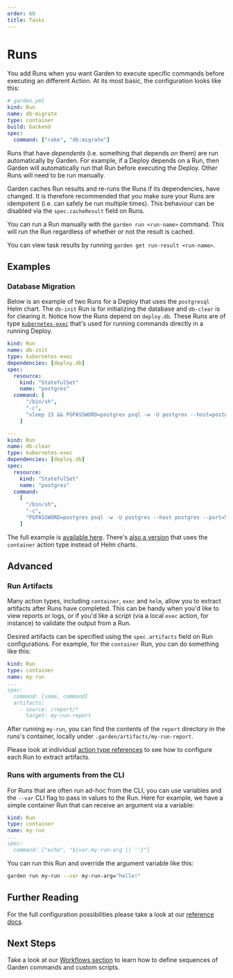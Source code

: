 ```yaml
---
order: 60
title: Tasks
---
```


# Runs

You add Runs when you want Garden to execute specific commands before executing an different Action. At its most basic, the configuration looks like this:

```yaml
# garden.yml
kind: Run
name: db-migrate
type: container
build: backend
spec:
  command: ["rake", "db:migrate"]
```

Runs that have _dependents_ (i.e. something that depends on them) are run automatically by Garden. For example, if a Deploy depends on a Run, then Garden will automatically run that Run before executing the Deploy. Other Runs will need to be run manually.

Garden caches Run results and re-runs the Runs if its dependencies, have changed. It is therefore recommended that you make sure your Runs are idempotent (i.e. can safely be run multiple times). This behaviour can be disabled via the `spec.cacheResult` field on Runs.

You can run a Run manually with the `garden run <run-name>` command. This will run the Run regardless of whether or not the result is cached.

You can view task results by running `garden get run-result <run-name>`.

## Examples

### Database Migration

Below is an example of two Runs for a Deploy that uses the `postgresql` Helm chart. The `db-init` Run is for initializing the database and `db-clear` is for clearing it. Notice how the Runs depend on `deploy.db`. These Runs are of type [`kubernetes-exec`](../reference/action-types/Run/kubernetes-exec.md) that's used for running commands directly in a running Deploy.

```yaml
kind: Run
name: db-init
type: kubernetes-exec
dependencies: [deploy.db]
spec:
  resource:
    kind: "StatefulSet"
    name: "postgres"
  command: [
      "/bin/sh",
      "-c",
      "sleep 15 && PGPASSWORD=postgres psql -w -U postgres --host=postgres --port=5432 -d postgres -c 'CREATE TABLE IF NOT EXISTS votes (id VARCHAR(255) NOT NULL UNIQUE, vote VARCHAR(255) NOT NULL, created_at timestamp default NULL)'",
    ]

---
kind: Run
name: db-clear
type: kubernetes-exec
dependencies: [deploy.db]
spec:
  resource:
    kind: "StatefulSet"
    name: "postgres"
  command:
    [
      "/bin/sh",
      "-c",
      "PGPASSWORD=postgres psql -w -U postgres --host postgres --port=5432 -d postgres -c 'TRUNCATE votes'",
    ]
```

The full example is [available here](../../examples/vote-helm/postgres/garden.yml). There's [also a version](../../examples/vote/README.md) that uses the `container` action type instead of Helm charts.

## Advanced

### Run Artifacts

Many action types, including `container`, `exec` and `helm`, allow you to extract artifacts after Runs have completed. This can be handy when you'd like to view reports or logs, or if you'd like a script (via a local `exec` action, for instance) to validate the output from a Run.

Desired artifacts can be specified using the `spec.artifacts` field on Run configurations. For example, for the `container` Run, you can do something like this:

```yaml
kind: Run
type: container
name: my-run
...
spec:
  command: [some, command]
  artifacts:
    - source: /report/*
      target: my-run-report
```

After running `my-run`, you can find the contents of the `report` directory in the runs's container, locally under `.garden/artifacts/my-run-report`.

Please look at individual [action type references](../reference/action-types/README.md) to see how to configure each Run to extract artifacts.

### Runs with arguments from the CLI

For Runs that are often run ad-hoc from the CLI, you can use variables and the `--var` CLI flag to pass in values to the Run.
Here for example, we have a simple container Run that can receive an argument via a variable:

```yaml
kind: Run
type: container
name: my-run
...
spec:
  command: ["echo", "${var.my-run-arg || ''}"]
```

You can run this Run and override the argument variable like this:

```sh
garden run my-run --var my-run-arg="hello!"
```

## Further Reading

For the full configuration possibilities please take a look at our [reference docs](../reference/module-types/README.md).

## Next Steps

Take a look at our [Workflows section](./workflows.md) to learn how to define sequences of Garden commands and custom scripts.
